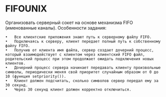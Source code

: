 # FIFOUNIX
Организовать серверный сокет на основе механизма FIFO (именованные каналы).
Особенности задания:

	•	Все клиентские приложения знают путь к серверному файлу FIFO.
	•	Подключаясь к серверу, клиент передает полный путь к собственному файлу FIFO.
	•	Получив от клиента имя файла, сервер создает дочерний процесс, который взаимодействует с клиентом через клиентский FIFO файл, родительский процесс при этом продолжает ожидать подключения новых клиентов.
	•	Дочерний процесс сервера начинает передавать клиенту произвольные символы, периодически меняя свой приоритет случайным образом от 0 до 10 (функция setpriority()).
	•	Клиент должен подсчитать, сколько символов сервер передал ему за 30 секунд.
	•	Через 30 секунд клиент должен корректно отключиться.
